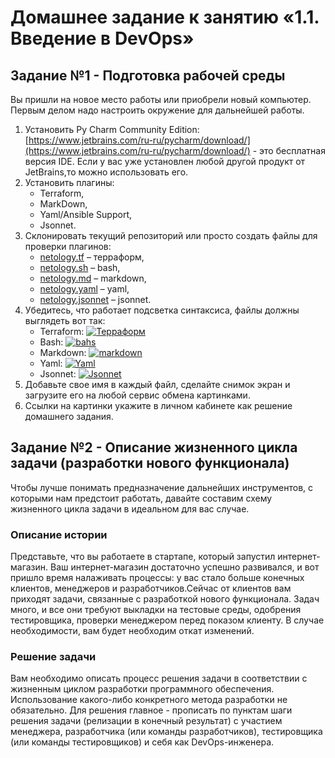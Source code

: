 # Домашнее задание к занятию «1.1. Введение в DevOps»

## Задание №1 - Подготовка рабочей среды

Вы пришли на новое место работы или приобрели новый компьютер. Первым делом надо настроить окружение для дальнейшей работы.

1. Установить Py Charm Community Edition: [https://www.jetbrains.com/ru-ru/pycharm/download/](https://www.jetbrains.com/ru-ru/pycharm/download/) - это бесплатная версия IDE. Если у вас уже установлен любой другой продукт от JetBrains,то можно использовать его.
2. Установить плагины:
   * Terraform,
   * MarkDown,
   * Yaml/Ansible Support,
   * Jsonnet.
3. Склонировать текущий репозиторий или просто создать файлы для проверки плагинов:
   * [netology.tf](https://github.com/netology-code/sysadm-homeworks/blob/devsys10/01-intro-01/netology.tf) – терраформ,
   * [netology.sh](https://github.com/netology-code/sysadm-homeworks/blob/devsys10/01-intro-01/netology.sh) – bash,
   * [netology.md](https://github.com/netology-code/sysadm-homeworks/blob/devsys10/01-intro-01/netology.md) – markdown,
   * [netology.yaml](https://github.com/netology-code/sysadm-homeworks/blob/devsys10/01-intro-01/netology.yaml) – yaml,
   * [netology.jsonnet](https://github.com/netology-code/sysadm-homeworks/blob/devsys10/01-intro-01/netology.jsonnet) – jsonnet.
4. Убедитесь, что работает подсветка синтаксиса, файлы должны выглядеть вот так:
   * Terraform: [![Терраформ](https://github.com/netology-code/sysadm-homeworks/raw/devsys10/01-intro-01/img/terraform.png)](https://github.com/netology-code/sysadm-homeworks/blob/devsys10/01-intro-01/img/terraform.png)
   * Bash: [![bahs](https://github.com/netology-code/sysadm-homeworks/raw/devsys10/01-intro-01/img/bash.png)](https://github.com/netology-code/sysadm-homeworks/blob/devsys10/01-intro-01/img/bash.png)
   * Markdown: [![markdown](https://github.com/netology-code/sysadm-homeworks/raw/devsys10/01-intro-01/img/markdown.png)](https://github.com/netology-code/sysadm-homeworks/blob/devsys10/01-intro-01/img/markdown.png)
   * Yaml: [![Yaml](https://github.com/netology-code/sysadm-homeworks/raw/devsys10/01-intro-01/img/yaml.png)](https://github.com/netology-code/sysadm-homeworks/blob/devsys10/01-intro-01/img/yaml.png)
   * Jsonnet: [![Jsonnet](https://github.com/netology-code/sysadm-homeworks/raw/devsys10/01-intro-01/img/jsonnet.png)](https://github.com/netology-code/sysadm-homeworks/blob/devsys10/01-intro-01/img/jsonnet.png)
5. Добавьте свое имя в каждый файл, сделайте снимок экран и загрузите его на любой сервис обмена картинками.
6. Ссылки на картинки укажите в личном кабинете как решение домашнего задания.

## Задание №2 - Описание жизненного цикла задачи (разработки нового функционала)

Чтобы лучше понимать предназначение дальнейших инструментов, с которыми нам предстоит работать, давайте составим схему жизненного цикла задачи в идеальном для вас случае.

### Описание истории

Представьте, что вы работаете в стартапе, который запустил интернет-магазин. Ваш интернет-магазин достаточно успешно развивался, и вот пришло время налаживать процессы: у вас стало больше конечных клиентов, менеджеров и разработчиков.Сейчас от клиентов вам приходят задачи, связанные с разработкой нового функционала. Задач много, и все они требуют выкладки на тестовые среды, одобрения тестировщика, проверки менеджером перед показом клиенту. В случае необходимости, вам будет необходим откат изменений.

### Решение задачи

Вам необходимо описать процесс решения задачи в соответствии с жизненным циклом разработки программного обеспечения. Использование какого-либо конкретного метода разработки не обязательно. Для решения главное - прописать по пунктам шаги решения задачи (релизации в конечный результат) с участием менеджера, разработчика (или команды разработчиков), тестировщика (или команды тестировщиков) и себя как DevOps-инженера.
